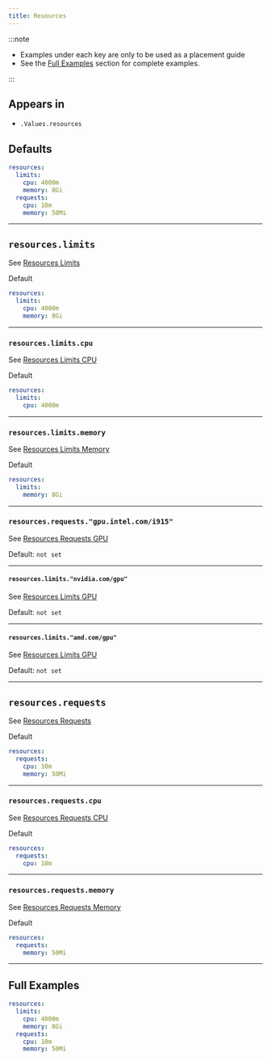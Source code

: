 ```yaml
---
title: Resources
---
```


:::note

- Examples under each key are only to be used as a placement guide
- See the [Full Examples](/general/common/resources#full-examples) section for complete examples.

:::

## Appears in

- `.Values.resources`

## Defaults

```yaml
resources:
  limits:
    cpu: 4000m
    memory: 8Gi
  requests:
    cpu: 10m
    memory: 50Mi
```

---

## `resources.limits`

See [Resources Limits](/general/common/container/resources#resourceslimits)

Default

```yaml
resources:
  limits:
    cpu: 4000m
    memory: 8Gi
```

---

### `resources.limits.cpu`

See [Resources Limits CPU](/general/common/container/resources#resourceslimitscpu)

Default

```yaml
resources:
  limits:
    cpu: 4000m
```

---

### `resources.limits.memory`

See [Resources Limits Memory](/general/common/container/resources#resourceslimitsmemory)

Default

```yaml
resources:
  limits:
    memory: 8Gi
```

---

### `resources.requests."gpu.intel.com/i915"`

See [Resources Requests GPU](/general/common/container/resources#resourceslimitsintelcomi915)

Default: `not set`

---

#### `resources.limits."nvidia.com/gpu"`

See [Resources Limits GPU](/general/common/container/resources#resourceslimitsnvidiacomgpu)

Default: `not set`

---

#### `resources.limits."amd.com/gpu"`

See [Resources Limits GPU](/general/common/container/resources#resourceslimitsamdcomgpu)

Default: `not set`

---

## `resources.requests`

See [Resources Requests](/general/common/container/resources#resourcesrequests)

Default

```yaml
resources:
  requests:
    cpu: 10m
    memory: 50Mi
```

---

### `resources.requests.cpu`

See [Resources Requests CPU](/general/common/container/resources#resourcesrequestscpu)

Default

```yaml
resources:
  requests:
    cpu: 10m
```

---

### `resources.requests.memory`

See [Resources Requests Memory](/general/common/container/resources#resourcesrequestsmemory)

Default

```yaml
resources:
  requests:
    memory: 50Mi
```

---

## Full Examples

```yaml
resources:
  limits:
    cpu: 4000m
    memory: 8Gi
  requests:
    cpu: 10m
    memory: 50Mi
```
